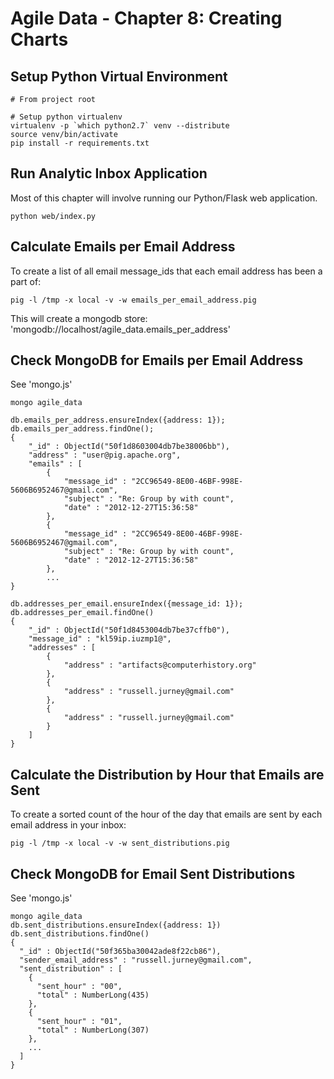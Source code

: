Agile Data - Chapter 8: Creating Charts
===============================================================

## Setup Python Virtual Environment ##

```
# From project root

# Setup python virtualenv
virtualenv -p `which python2.7` venv --distribute
source venv/bin/activate
pip install -r requirements.txt
```

## Run Analytic Inbox Application ##

Most of this chapter will involve running our Python/Flask web application.

```
python web/index.py
```

## Calculate Emails per Email Address ##

To create a list of all email message_ids that each email address has been a part of:
```
pig -l /tmp -x local -v -w emails_per_email_address.pig
```

This will create a mongodb store: 'mongodb://localhost/agile_data.emails_per_address'

## Check MongoDB for Emails per Email Address ##

See 'mongo.js'

```
mongo agile_data

db.emails_per_address.ensureIndex({address: 1});
db.emails_per_address.findOne();
{
	"_id" : ObjectId("50f1d8603004db7be38006bb"),
	"address" : "user@pig.apache.org",
	"emails" : [
		{
			"message_id" : "2CC96549-8E00-46BF-998E-5606B6952467@gmail.com",
			"subject" : "Re: Group by with count",
			"date" : "2012-12-27T15:36:58"
		},
		{
			"message_id" : "2CC96549-8E00-46BF-998E-5606B6952467@gmail.com",
			"subject" : "Re: Group by with count",
			"date" : "2012-12-27T15:36:58"
		},
		...
}

db.addresses_per_email.ensureIndex({message_id: 1});
db.addresses_per_email.findOne()
{
	"_id" : ObjectId("50f1d8453004db7be37cffb0"),
	"message_id" : "kl59ip.iuzmp1@",
	"addresses" : [
		{
			"address" : "artifacts@computerhistory.org"
		},
		{
			"address" : "russell.jurney@gmail.com"
		},
		{
			"address" : "russell.jurney@gmail.com"
		}
	]
}
```
## Calculate the Distribution by Hour that Emails are Sent ##

To create a sorted count of the hour of the day that emails are sent by each email address in your inbox:
```
pig -l /tmp -x local -v -w sent_distributions.pig
```

## Check MongoDB for Email Sent Distributions ##

See 'mongo.js'

```
mongo agile_data
db.sent_distributions.ensureIndex({address: 1})
db.sent_distributions.findOne()
{
  "_id" : ObjectId("50f365ba30042ade8f22cb86"),
  "sender_email_address" : "russell.jurney@gmail.com",
  "sent_distribution" : [
    {
      "sent_hour" : "00",
      "total" : NumberLong(435)
    },
    {
      "sent_hour" : "01",
      "total" : NumberLong(307)
    },
    ...
  ]
}
```
